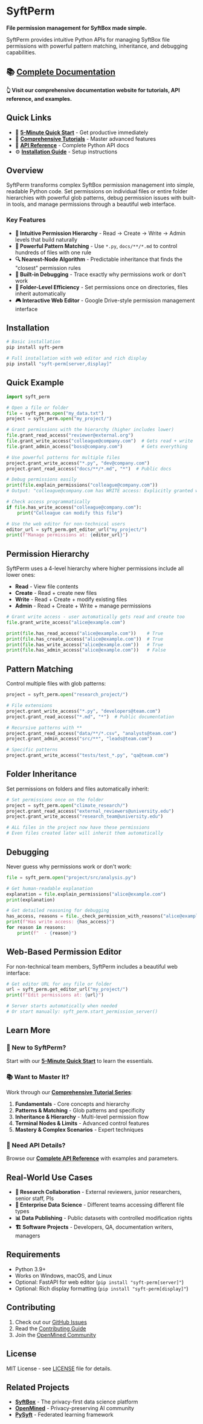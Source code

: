 # SyftPerm

**File permission management for SyftBox made simple.**

SyftPerm provides intuitive Python APIs for managing SyftBox file permissions with powerful pattern matching, inheritance, and debugging capabilities.

## 📚 **[Complete Documentation](https://openmined.github.io/syft-perm/)**

**👆 Visit our comprehensive documentation website for tutorials, API reference, and examples.**

## Quick Links

- 🚀 **[5-Minute Quick Start](https://openmined.github.io/syft-perm/quickstart.html)** - Get productive immediately
- 📖 **[Comprehensive Tutorials](https://openmined.github.io/syft-perm/tutorials/)** - Master advanced features
- 🔧 **[API Reference](https://openmined.github.io/syft-perm/api/)** - Complete Python API docs
- ⚙️ **[Installation Guide](https://openmined.github.io/syft-perm/installation.html)** - Setup instructions

## Overview

SyftPerm transforms complex SyftBox permission management into simple, readable Python code. Set permissions on individual files or entire folder hierarchies with powerful glob patterns, debug permission issues with built-in tools, and manage permissions through a beautiful web interface.

### Key Features

- **🎯 Intuitive Permission Hierarchy** - Read → Create → Write → Admin levels that build naturally
- **🌟 Powerful Pattern Matching** - Use `*.py`, `docs/**/*.md` to control hundreds of files with one rule
- **🔍 Nearest-Node Algorithm** - Predictable inheritance that finds the "closest" permission rules
- **🐛 Built-in Debugging** - Trace exactly why permissions work or don't work
- **📁 Folder-Level Efficiency** - Set permissions once on directories, files inherit automatically
- **🎮 Interactive Web Editor** - Google Drive-style permission management interface

## Installation

```bash
# Basic installation
pip install syft-perm

# Full installation with web editor and rich display
pip install "syft-perm[server,display]"
```

## Quick Example

```python
import syft_perm

# Open a file or folder
file = syft_perm.open("my_data.txt")
project = syft_perm.open("my_project/")

# Grant permissions with the hierarchy (higher includes lower)
file.grant_read_access("reviewer@external.org")
file.grant_write_access("colleague@company.com")  # Gets read + write
file.grant_admin_access("boss@company.com")       # Gets everything

# Use powerful patterns for multiple files
project.grant_write_access("*.py", "dev@company.com")
project.grant_read_access("docs/**/*.md", "*")  # Public docs

# Debug permissions easily
print(file.explain_permissions("colleague@company.com"))
# Output: "colleague@company.com has WRITE access: Explicitly granted write in ."

# Check access programmatically  
if file.has_write_access("colleague@company.com"):
    print("Colleague can modify this file")

# Use the web editor for non-technical users
editor_url = syft_perm.get_editor_url("my_project/")
print(f"Manage permissions at: {editor_url}")
```

## Permission Hierarchy

SyftPerm uses a 4-level hierarchy where higher permissions include all lower ones:

- **Read** - View file contents
- **Create** - Read + create new files  
- **Write** - Read + Create + modify existing files
- **Admin** - Read + Create + Write + manage permissions

```python
# Grant write access - user automatically gets read and create too
file.grant_write_access("alice@example.com")

print(file.has_read_access("alice@example.com"))    # True
print(file.has_create_access("alice@example.com"))  # True  
print(file.has_write_access("alice@example.com"))   # True
print(file.has_admin_access("alice@example.com"))   # False
```

## Pattern Matching

Control multiple files with glob patterns:

```python
project = syft_perm.open("research_project/")

# File extensions
project.grant_write_access("*.py", "developers@team.com")
project.grant_read_access("*.md", "*")  # Public documentation

# Recursive patterns with **
project.grant_read_access("data/**/*.csv", "analysts@team.com")
project.grant_admin_access("src/**", "leads@team.com")

# Specific patterns
project.grant_write_access("tests/test_*.py", "qa@team.com")
```

## Folder Inheritance

Set permissions on folders and files automatically inherit:

```python
# Set permissions once on the folder
project = syft_perm.open("climate_research/")
project.grant_read_access("external_reviewers@university.edu")
project.grant_write_access("research_team@university.edu")

# ALL files in the project now have these permissions
# Even files created later will inherit them automatically
```

## Debugging

Never guess why permissions work or don't work:

```python
file = syft_perm.open("project/src/analysis.py")

# Get human-readable explanation
explanation = file.explain_permissions("alice@example.com")
print(explanation)

# Get detailed reasoning for debugging
has_access, reasons = file._check_permission_with_reasons("alice@example.com", "write")
print(f"Has write access: {has_access}")
for reason in reasons:
    print(f"  - {reason}")
```

## Web-Based Permission Editor

For non-technical team members, SyftPerm includes a beautiful web interface:

```python
# Get editor URL for any file or folder
url = syft_perm.get_editor_url("my_project/")
print(f"Edit permissions at: {url}")

# Server starts automatically when needed
# Or start manually: syft_perm.start_permission_server()
```

## Learn More

### 🚀 New to SyftPerm?
Start with our **[5-Minute Quick Start](https://openmined.github.io/syft-perm/quickstart.html)** to learn the essentials.

### 📚 Want to Master It?
Work through our **[Comprehensive Tutorial Series](https://openmined.github.io/syft-perm/tutorials/)**:
1. **Fundamentals** - Core concepts and hierarchy
2. **Patterns & Matching** - Glob patterns and specificity  
3. **Inheritance & Hierarchy** - Multi-level permission flow
4. **Terminal Nodes & Limits** - Advanced control features
5. **Mastery & Complex Scenarios** - Expert techniques

### 🔧 Need API Details?
Browse our **[Complete API Reference](https://openmined.github.io/syft-perm/api/)** with examples and parameters.

## Real-World Use Cases

- **🔬 Research Collaboration** - External reviewers, junior researchers, senior staff, PIs
- **💼 Enterprise Data Science** - Different teams accessing different file types  
- **📊 Data Publishing** - Public datasets with controlled modification rights
- **🏗️ Software Projects** - Developers, QA, documentation writers, managers

## Requirements

- Python 3.9+
- Works on Windows, macOS, and Linux
- Optional: FastAPI for web editor (`pip install "syft-perm[server]"`)
- Optional: Rich display formatting (`pip install "syft-perm[display]"`)

## Contributing

1. Check out our [GitHub Issues](https://github.com/OpenMined/syft-perm/issues)
2. Read the [Contributing Guide](CONTRIBUTING.md)
3. Join the [OpenMined Community](https://openmined.org/)

## License

MIT License - see [LICENSE](LICENSE) file for details.

## Related Projects

- **[SyftBox](https://syftbox.net/)** - The privacy-first data science platform
- **[OpenMined](https://openmined.org/)** - Privacy-preserving AI community
- **[PySyft](https://github.com/OpenMined/PySyft)** - Federated learning framework